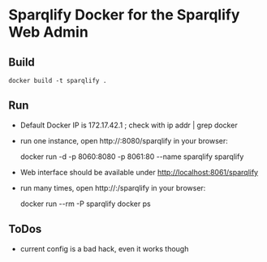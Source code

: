 # Sparqlify Docker for the Sparqlify Web Admin


## Build

    docker build -t sparqlify .


## Run
 * Default Docker IP is 172.17.42.1 ; check with ip addr | grep docker

 * run one instance, open http://<docker ip>:8080/sparqlify in your browser:

   docker run -d -p 8060:8080 -p 8061:80 --name sparqlify sparqlify

 * Web interface should be available under [http://localhost:8061/sparqlify](http://localhost:8061/sparqlify)

 * run many times, open http://<docker ip>:<container port>/sparqlify in your browser:


    docker run --rm -P sparqlify
    docker ps


## ToDos

 * current config is a bad hack, even it works though

